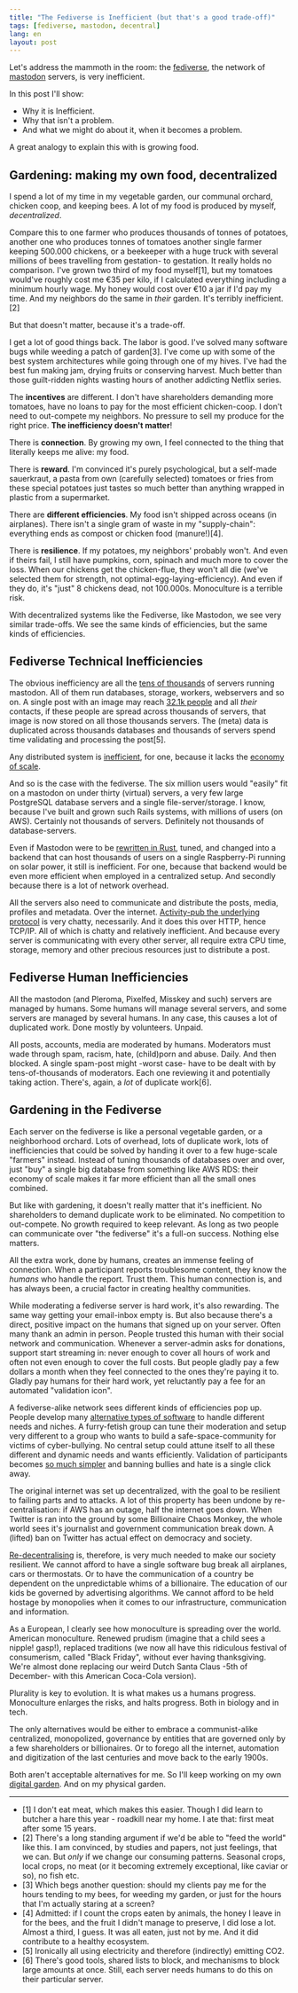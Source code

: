 ```yaml
---
title: "The Fediverse is Inefficient (but that's a good trade-off)"
tags: [fediverse, mastodon, decentral]
lang: en
layout: post
---
```


Let's address the mammoth in the room: the [fediverse](https://fediverse.party/en/fediverse/), the network of [mastodon](https://joinmastodon.org/)
servers, is very inefficient.

In this post I'll show:

* Why it is Inefficient.
* Why that isn't a problem.
* And what we might do about it, when it becomes a problem.

A great analogy to explain this with is growing food.

## Gardening: making my own food, decentralized

I spend a lot of my time in my vegetable garden, our communal orchard, chicken
coop, and keeping bees. A lot of my food is produced by myself, *decentralized*.

Compare this to one farmer who produces thousands of tonnes of potatoes,
another one who produces tonnes of tomatoes another single farmer keeping
500.000 chickens, or a beekeeper with a huge truck with several millions of
bees travelling from gestation- to gestation. It really holds no comparison.
I've grown two third of my food myself[1], but my tomatoes would've roughly
cost me €35 per kilo, if I calculated everything including a minimum hourly
wage. My honey would cost over €10 a jar if I'd pay my time. And my neighbors
do the same in *their* garden. It's terribly inefficient.[2]

But that doesn't matter, because it's a trade-off. 

I get a lot of good things back. The labor is good. I've solved many software
bugs while weeding a patch of garden[3]. I've come up with some of the best system
architectures while going through one of my hives. I've had the best fun making
jam, drying fruits or conserving harvest. Much better than those guilt-ridden
nights wasting hours of another addicting Netflix series.

The **incentives** are different. I don't have shareholders demanding more
tomatoes, have no loans to pay for the most efficient chicken-coop. I don't
need to out-compete my neighbors. No pressure to sell my produce for the right
price. **The inefficiency doesn't matter**!

There is **connection**. By growing my own, I feel connected to the thing that
literally keeps me alive: my food.

There is **reward**. I'm convinced it's purely psychological, but a self-made
sauerkraut, a pasta from own (carefully selected) tomatoes or fries from these
special potatoes just tastes so much better than anything wrapped in plastic
from a supermarket.

There are **different efficiencies**. My food isn't shipped across oceans (in
airplanes). There isn't a single gram of waste in my "supply-chain": everything
ends as compost or chicken food (manure!)[4].

There is **resilience**. If my potatoes, my neighbors' probably won't. And even
if theirs fail, I still have pumpkins, corn, spinach and much more to cover the
loss. When our chickens get the chicken-flue, they won't all die (we've selected
them for strength, not optimal-egg-laying-efficiency). And even if they do,
it's "just" 8 chickens dead, not 100.000s. Monoculture is a terrible risk.

With decentralized systems like the Fediverse, like Mastodon, we see very
similar trade-offs. We see the same kinds of efficiencies, but the same kinds
of efficiencies.

## Fediverse Technical Inefficiencies

The obvious inefficiency are all the [tens of
thousands](https://fediverse.observer/stats) of servers running mastodon. All
of them run databases, storage, workers, webservers and so on. A single post
with an image may reach [32.1k people](https://mastodon.nu/@gretathunberg) and
all *their* contacts, if these people are spread across thousands of servers,
that image is now stored on all those thousands servers. The (meta) data is
duplicated across thousands databases and thousands of servers spend time
validating and processing the post[5].

Any distributed system is [inefficient](http://scholar.googleusercontent.com/scholar?q=cache:ylLbdPSfTbkJ:scholar.google.com/+Decentralization+Briefing+Notes+-+World+Bank&hl=vi&as_sdt=0,5), for one, because it lacks the
[economy of scale](https://en.wikipedia.org/wiki/Economies_of_scale).

And so is the case with the fediverse. The six million users would "easily" fit
on a mastodon on under thirty (virtual) servers, a very few large PostgreSQL
database servers and a single file-server/storage. I know, because I've built
and grown such Rails systems, with millions of users (on AWS). Certainly not
thousands of servers. Definitely not thousands of database-servers.

Even if Mastodon were to be [rewritten in Rust](https://github.com/ansuz/RIIR),
tuned, and changed into a backend that can host thousands of users on a single
Raspberry-Pi running on solar power, it still is inefficient. For one, because
that backend would be even more efficient when employed in a centralized setup.
And secondly because there is a lot of network overhead.

All the servers also need to communicate and distribute the posts, media,
profiles and metadata. Over the internet. [Activity-pub the underlying
protocol](https://www.w3.org/TR/activitypub/) is very chatty, necessarily. And it
does this over HTTP, hence TCP/IP. All of which is chatty and relatively
inefficient. And because every server is communicating with every other server,
all require extra CPU time, storage, memory and other precious resources just
to distribute a post.

## Fediverse Human Inefficiencies

All the mastodon (and Pleroma, Pixelfed, Misskey and such) servers are managed
by humans. Some humans will manage several servers, and some servers are
managed by several humans. In any case, this causes a lot of duplicated work.
Done mostly by volunteers. Unpaid.

All posts, accounts, media are moderated by humans. Moderators must wade
through spam, racism, hate, (child)porn and abuse. Daily. And then blocked. A
single spam-post might -worst case- have to be dealt with by tens-of-thousands
of moderators. Each one reviewing it and potentially taking action. There's,
again, a *lot* of duplicate work[6].

## Gardening in the Fediverse

Each server on the fediverse is like a personal vegetable garden, or a
neighborhood orchard. Lots of overhead, lots of duplicate work, lots of
inefficiencies that could be solved by handing it over to a few huge-scale
"farmers" instead. Instead of tuning thousands of databases over and over, just
"buy" a single big database from something like AWS RDS: their economy of scale
makes it far more efficient than all the small ones combined.

But like with gardening, it doesn't really matter that it's inefficient. No
shareholders to demand duplicate work to be eliminated. No competition to
out-compete. No growth required to keep relevant. As long as two people can
communicate over "the fediverse" it's a full-on success. Nothing else matters.

All the extra work, done by humans, creates an immense feeling of connection.
When a participant reports troublesome content, they know the *humans* who
handle the report. Trust them. This human connection is, and has always been, 
a crucial factor in creating healthy communities.

While moderating a fediverse server is hard work, it's also rewarding. The same
way getting your email-inbox empty is. But also because there's a direct,
positive impact on the humans that signed up on your server. Often many thank
an admin in person. People trusted this human with their social network and
communication.
Whenever a server-admin asks for donations, support start streaming in: never
enough to cover all hours of work and often not even enough to cover the full
costs. But people gladly pay a few dollars a month when they feel connected to the
ones they're paying it to. Gladly pay humans for their hard work, yet
reluctantly pay a fee for an automated "validation icon".

A fediverse-alike network sees different kinds of efficiencies pop up. People
develop many [alternative types of
software](https://github.com/BasixKOR/awesome-activitypub) to handle different
needs and niches. A
furry-fetish group can tune their moderation and setup very different to a
group who wants to build a safe-space-community for victims of cyber-bullying.
No central setup could attune itself to all these different and dynamic needs
and wants efficiently. Validation of participants becomes [so much
simpler](https://martinfowler.com/articles/your-org-run-mastodon.html) and
banning bullies and hate is a single click away.

The original internet was set up decentralized, with the goal to be resilient
to failing parts and to attacks. A lot of this property has been undone by
re-centralisation: if AWS has an outage, half the internet goes down.
When Twitter is ran into the ground by some Billionaire Chaos Monkey, the whole
world sees it's journalist and government communication break down. A (lifted)
ban on Twitter has actual effect on democracy and society.

[Re-decentralising](https://redecentralize.org/) is, therefore, is very much
needed to make our society resilient. We cannot afford to have a single
software bug break all airplanes, cars or thermostats. Or to have the
communication of a country be dependent on the unpredictable whims of a
billionaire. The education of our kids be governed by advertising algorithms.
We cannot afford to be held hostage by monopolies when it comes to our
infrastructure, communication and information.

As a European, I clearly see how monoculture is spreading over the world.
American monoculture. Renewed prudism (imagine that a child sees a nipple!
gasp!), replaced traditions (we now all have this ridiculous festival of
consumerism, called "Black Friday", without ever having thanksgiving. We're
almost done replacing our weird Dutch Santa Claus -5th of December- with this
American Coca-Cola version). 

Plurality is key to evolution. It is what makes us a humans progress.
Monoculture enlarges the risks, and halts progress. Both in biology and in tech.

The only alternatives would be either to embrace a communist-alike centralized,
monopolized, governance by entities that are governed only by a few
shareholders or billionaires. Or to forego all the internet, automation and
digitization of the last centuries and move back to the early 1900s. 

Both aren't acceptable alternatives for me. So I'll keep working on my own
[digital
garden](https://www.technologyreview.com/2020/09/03/1007716/digital-gardens-let-you-cultivate-your-own-little-bit-of-the-internet/).
And on my physical garden.

---

* [1] I don't eat meat, which makes this easier. Though I did learn to butcher a hare this year - roadkill near my home. I ate that: first meat after some 15 years.
* [2] There's a long standing argument if we'd be able to "feed the world" like this. I am convinced, by studies and papers, not just feelings, that we can. But *only* if we change our consuming patterns. Seasonal crops, local crops, no meat (or it becoming extremely exceptional, like caviar or so), no fish etc.
* [3] Which begs another question: should my clients pay me for the hours tending to my bees, for weeding my garden, or just for the hours that I'm actually staring at a screen? 
* [4] Admitted: if I count the crops eaten by animals, the honey I leave in for the bees, and the fruit I didn't manage to preserve, I did lose a lot. Almost a third, I guess. It was all eaten, just not by me. And it did contribute to a healthy ecosystem.
* [5] Ironically all using electricity and therefore (indirectly) emitting CO2.
* [6] There's good tools, shared lists to block, and mechanisms to block large amounts at once. Still, each server needs humans to do this on their particular server. 

